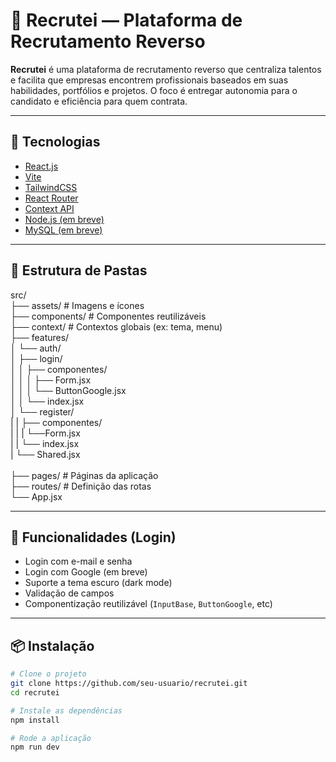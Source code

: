 # 🧠 Recrutei — Plataforma de Recrutamento Reverso

**Recrutei** é uma plataforma de recrutamento reverso que centraliza talentos e facilita que empresas encontrem profissionais baseados em suas habilidades, portfólios e projetos. O foco é entregar autonomia para o candidato e eficiência para quem contrata.

---

## 🚀 Tecnologias

- [React.js](https://reactjs.org/)
- [Vite](https://vitejs.dev/)
- [TailwindCSS](https://tailwindcss.com/)
- [React Router](https://reactrouter.com/)
- [Context API](https://react.dev/learn/scaling-up-with-reducer-and-context)
- [Node.js (em breve)](https://nodejs.org/)
- [MySQL (em breve)](https://www.mysql.com/)

---

## 📁 Estrutura de Pastas

src/<br/>
├── assets/ # Imagens e ícones<br/>
├── components/ # Componentes reutilizáveis<br/>
├── context/ # Contextos globais (ex: tema, menu)<br/>
├── features/<br/>
│ └── auth/<br/>
│ ├── login/<br/>
│ │ ├── componentes/<br/>
│ │ │ ├── Form.jsx<br/>
│ │ │ └── ButtonGoogle.jsx<br/>
│ │ └── index.jsx<br/>
│ └── register/<br/>
| |  ├── componentes/<br/>
| |  | └──Form.jsx<br/>
| |  └── index.jsx<br/>
| └── Shared.jsx<br/><br/>
├── pages/ # Páginas da aplicação<br/>
├── routes/ # Definição das rotas<br/>
└── App.jsx<br/>

---

## 🧩 Funcionalidades (Login)

- Login com e-mail e senha
- Login com Google (em breve)
- Suporte a tema escuro (dark mode)
- Validação de campos
- Componentização reutilizável (`InputBase`, `ButtonGoogle`, etc)

---

## 📦 Instalação

```bash
# Clone o projeto
git clone https://github.com/seu-usuario/recrutei.git
cd recrutei

# Instale as dependências
npm install

# Rode a aplicação
npm run dev
